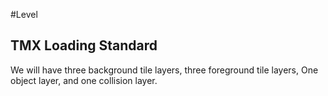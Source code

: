 #Level

## TMX Loading Standard

We will have three background tile layers, three foreground tile layers, One object layer, and one collision layer.